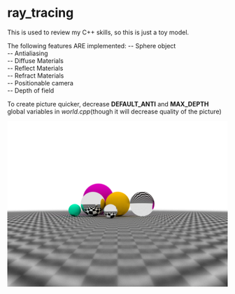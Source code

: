 # ray_tracing
This is used to review my C++ skills, so this is just a toy model.

The following features ARE implemented:
-- Sphere object  
-- Antialiasing  
-- Diffuse Materials  
-- Reflect Materials  
-- Refract Materials  
-- Positionable camera  
-- Depth of field  

To create picture quicker, decrease **DEFAULT_ANTI** and **MAX_DEPTH** global variables in *world.cpp*(though it will decrease quality of the picture)

![avatar](./res.png)
